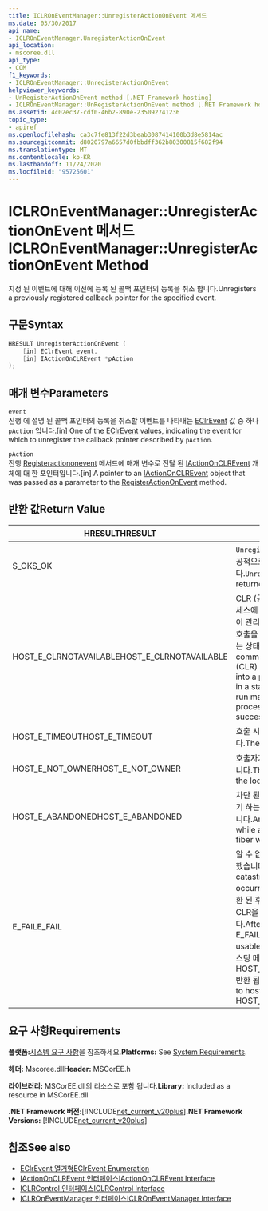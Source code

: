 ```yaml
---
title: ICLROnEventManager::UnregisterActionOnEvent 메서드
ms.date: 03/30/2017
api_name:
- ICLROnEventManager.UnregisterActionOnEvent
api_location:
- mscoree.dll
api_type:
- COM
f1_keywords:
- ICLROnEventManager::UnregisterActionOnEvent
helpviewer_keywords:
- UnRegisterActionOnEvent method [.NET Framework hosting]
- ICLROnEventManager::UnRegisterActionOnEvent method [.NET Framework hosting]
ms.assetid: 4c02ec37-cdf0-46b2-890e-235092741236
topic_type:
- apiref
ms.openlocfilehash: ca3c7fe813f22d3beab3087414100b3d8e5814ac
ms.sourcegitcommit: d8020797a6657d0fbbdff362b80300815f682f94
ms.translationtype: MT
ms.contentlocale: ko-KR
ms.lasthandoff: 11/24/2020
ms.locfileid: "95725601"
---
```

# <a name="iclroneventmanagerunregisteractiononevent-method"></a><span data-ttu-id="7c95e-102">ICLROnEventManager::UnregisterActionOnEvent 메서드</span><span class="sxs-lookup"><span data-stu-id="7c95e-102">ICLROnEventManager::UnregisterActionOnEvent Method</span></span>

<span data-ttu-id="7c95e-103">지정 된 이벤트에 대해 이전에 등록 된 콜백 포인터의 등록을 취소 합니다.</span><span class="sxs-lookup"><span data-stu-id="7c95e-103">Unregisters a previously registered callback pointer for the specified event.</span></span>  
  
## <a name="syntax"></a><span data-ttu-id="7c95e-104">구문</span><span class="sxs-lookup"><span data-stu-id="7c95e-104">Syntax</span></span>  
  
```cpp  
HRESULT UnregisterActionOnEvent (  
    [in] EClrEvent event,  
    [in] IActionOnCLREvent *pAction  
);  
```  
  
## <a name="parameters"></a><span data-ttu-id="7c95e-105">매개 변수</span><span class="sxs-lookup"><span data-stu-id="7c95e-105">Parameters</span></span>  

 `event`  
 <span data-ttu-id="7c95e-106">진행 에 설명 된 콜백 포인터의 등록을 취소할 이벤트를 나타내는 [EClrEvent](eclrevent-enumeration.md) 값 중 하나 `pAction` 입니다.</span><span class="sxs-lookup"><span data-stu-id="7c95e-106">[in] One of the [EClrEvent](eclrevent-enumeration.md) values, indicating the event for which to unregister the callback pointer described by `pAction`.</span></span>  
  
 `pAction`  
 <span data-ttu-id="7c95e-107">진행 [Registeractiononevent](iclroneventmanager-registeractiononevent-method.md) 메서드에 매개 변수로 전달 된 [IActionOnCLREvent](iactiononclrevent-interface.md) 개체에 대 한 포인터입니다.</span><span class="sxs-lookup"><span data-stu-id="7c95e-107">[in] A pointer to an [IActionOnCLREvent](iactiononclrevent-interface.md) object that was passed as a parameter to the [RegisterActionOnEvent](iclroneventmanager-registeractiononevent-method.md) method.</span></span>  
  
## <a name="return-value"></a><span data-ttu-id="7c95e-108">반환 값</span><span class="sxs-lookup"><span data-stu-id="7c95e-108">Return Value</span></span>  
  
|<span data-ttu-id="7c95e-109">HRESULT</span><span class="sxs-lookup"><span data-stu-id="7c95e-109">HRESULT</span></span>|<span data-ttu-id="7c95e-110">설명</span><span class="sxs-lookup"><span data-stu-id="7c95e-110">Description</span></span>|  
|-------------|-----------------|  
|<span data-ttu-id="7c95e-111">S_OK</span><span class="sxs-lookup"><span data-stu-id="7c95e-111">S_OK</span></span>|<span data-ttu-id="7c95e-112">`UnregisterActionOnEvent` 성공적으로 반환 되었습니다.</span><span class="sxs-lookup"><span data-stu-id="7c95e-112">`UnregisterActionOnEvent` returned successfully.</span></span>|  
|<span data-ttu-id="7c95e-113">HOST_E_CLRNOTAVAILABLE</span><span class="sxs-lookup"><span data-stu-id="7c95e-113">HOST_E_CLRNOTAVAILABLE</span></span>|<span data-ttu-id="7c95e-114">CLR (공용 언어 런타임)이 프로세스에 로드 되지 않았거나 CLR이 관리 코드를 실행할 수 없거나 호출을 성공적으로 처리할 수 없는 상태에 있습니다.</span><span class="sxs-lookup"><span data-stu-id="7c95e-114">The common language runtime (CLR) has not been loaded into a process, or the CLR is in a state in which it cannot run managed code or process the call successfully.</span></span>|  
|<span data-ttu-id="7c95e-115">HOST_E_TIMEOUT</span><span class="sxs-lookup"><span data-stu-id="7c95e-115">HOST_E_TIMEOUT</span></span>|<span data-ttu-id="7c95e-116">호출 시간이 초과 되었습니다.</span><span class="sxs-lookup"><span data-stu-id="7c95e-116">The call timed out.</span></span>|  
|<span data-ttu-id="7c95e-117">HOST_E_NOT_OWNER</span><span class="sxs-lookup"><span data-stu-id="7c95e-117">HOST_E_NOT_OWNER</span></span>|<span data-ttu-id="7c95e-118">호출자가 잠금을 소유 하지 않습니다.</span><span class="sxs-lookup"><span data-stu-id="7c95e-118">The caller does not own the lock.</span></span>|  
|<span data-ttu-id="7c95e-119">HOST_E_ABANDONED</span><span class="sxs-lookup"><span data-stu-id="7c95e-119">HOST_E_ABANDONED</span></span>|<span data-ttu-id="7c95e-120">차단 된 스레드나 파이버에서 대기 하는 동안 이벤트를 취소 했습니다.</span><span class="sxs-lookup"><span data-stu-id="7c95e-120">An event was canceled while a blocked thread or fiber was waiting on it.</span></span>|  
|<span data-ttu-id="7c95e-121">E_FAIL</span><span class="sxs-lookup"><span data-stu-id="7c95e-121">E_FAIL</span></span>|<span data-ttu-id="7c95e-122">알 수 없는 치명적인 오류가 발생 했습니다.</span><span class="sxs-lookup"><span data-stu-id="7c95e-122">An unknown catastrophic failure occurred.</span></span> <span data-ttu-id="7c95e-123">메서드가 E_FAIL 반환 된 후에는 프로세스 내에서 CLR을 더 이상 사용할 수 없습니다.</span><span class="sxs-lookup"><span data-stu-id="7c95e-123">After a method returns E_FAIL, the CLR is no longer usable within the process.</span></span> <span data-ttu-id="7c95e-124">호스팅 메서드를 이후에 호출 하면 HOST_E_CLRNOTAVAILABLE 반환 됩니다.</span><span class="sxs-lookup"><span data-stu-id="7c95e-124">Subsequent calls to hosting methods return HOST_E_CLRNOTAVAILABLE.</span></span>|  
  
## <a name="requirements"></a><span data-ttu-id="7c95e-125">요구 사항</span><span class="sxs-lookup"><span data-stu-id="7c95e-125">Requirements</span></span>  

 <span data-ttu-id="7c95e-126">**플랫폼:**[시스템 요구 사항](../../get-started/system-requirements.md)을 참조하세요.</span><span class="sxs-lookup"><span data-stu-id="7c95e-126">**Platforms:** See [System Requirements](../../get-started/system-requirements.md).</span></span>  
  
 <span data-ttu-id="7c95e-127">**헤더:** Mscoree.dll</span><span class="sxs-lookup"><span data-stu-id="7c95e-127">**Header:** MSCorEE.h</span></span>  
  
 <span data-ttu-id="7c95e-128">**라이브러리:** MSCorEE.dll의 리소스로 포함 됩니다.</span><span class="sxs-lookup"><span data-stu-id="7c95e-128">**Library:** Included as a resource in MSCorEE.dll</span></span>  
  
 <span data-ttu-id="7c95e-129">**.NET Framework 버전:**[!INCLUDE[net_current_v20plus](../../../../includes/net-current-v20plus-md.md)]</span><span class="sxs-lookup"><span data-stu-id="7c95e-129">**.NET Framework Versions:** [!INCLUDE[net_current_v20plus](../../../../includes/net-current-v20plus-md.md)]</span></span>  
  
## <a name="see-also"></a><span data-ttu-id="7c95e-130">참조</span><span class="sxs-lookup"><span data-stu-id="7c95e-130">See also</span></span>

- [<span data-ttu-id="7c95e-131">EClrEvent 열거형</span><span class="sxs-lookup"><span data-stu-id="7c95e-131">EClrEvent Enumeration</span></span>](eclrevent-enumeration.md)
- [<span data-ttu-id="7c95e-132">IActionOnCLREvent 인터페이스</span><span class="sxs-lookup"><span data-stu-id="7c95e-132">IActionOnCLREvent Interface</span></span>](iactiononclrevent-interface.md)
- [<span data-ttu-id="7c95e-133">ICLRControl 인터페이스</span><span class="sxs-lookup"><span data-stu-id="7c95e-133">ICLRControl Interface</span></span>](iclrcontrol-interface.md)
- [<span data-ttu-id="7c95e-134">ICLROnEventManager 인터페이스</span><span class="sxs-lookup"><span data-stu-id="7c95e-134">ICLROnEventManager Interface</span></span>](iclroneventmanager-interface.md)
